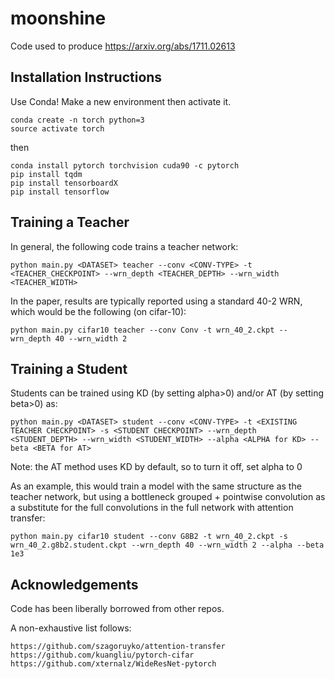 # moonshine

Code used to produce https://arxiv.org/abs/1711.02613

## Installation Instructions

Use Conda! Make a new environment then activate it.
```
conda create -n torch python=3
source activate torch
```
then

```
conda install pytorch torchvision cuda90 -c pytorch
pip install tqdm
pip install tensorboardX
pip install tensorflow
```

## Training a Teacher

In general, the following code trains a teacher network:

```
python main.py <DATASET> teacher --conv <CONV-TYPE> -t <TEACHER_CHECKPOINT> --wrn_depth <TEACHER_DEPTH> --wrn_width <TEACHER_WIDTH>
```

In the paper, results are typically reported using a standard 40-2 WRN,
which would be the following (on cifar-10):

```
python main.py cifar10 teacher --conv Conv -t wrn_40_2.ckpt --wrn_depth 40 --wrn_width 2
```

## Training a Student

Students can be trained using KD (by setting alpha>0) and/or AT (by setting beta>0) as:

```
python main.py <DATASET> student --conv <CONV-TYPE> -t <EXISTING TEACHER CHECKPOINT> -s <STUDENT CHECKPOINT> --wrn_depth <STUDENT_DEPTH> --wrn_width <STUDENT_WIDTH> --alpha <ALPHA for KD> --beta <BETA for AT>
```
  
Note: the AT method uses KD by default, so to turn it off, set alpha to 0

As an example, this would train a model with the same structure as the
teacher network, but using a bottleneck grouped + pointwise convolution as
a substitute for the full convolutions in the full network with attention transfer:

```
python main.py cifar10 student --conv G8B2 -t wrn_40_2.ckpt -s wrn_40_2.g8b2.student.ckpt --wrn_depth 40 --wrn_width 2 --alpha --beta 1e3
```

## Acknowledgements

Code has been liberally borrowed from other repos.

A non-exhaustive list follows:

```
https://github.com/szagoruyko/attention-transfer
https://github.com/kuangliu/pytorch-cifar
https://github.com/xternalz/WideResNet-pytorch
```
